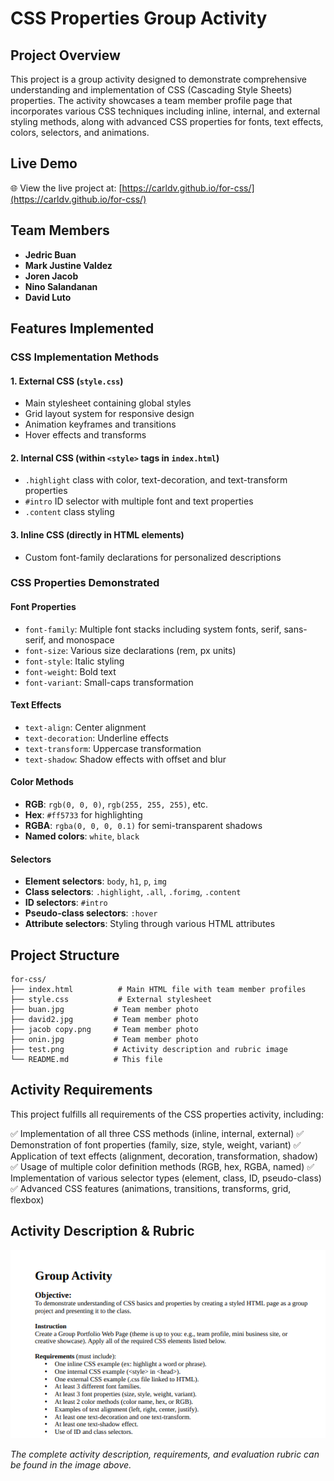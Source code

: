 # CSS Properties Group Activity

## Project Overview

This project is a group activity designed to demonstrate comprehensive understanding and implementation of CSS (Cascading Style Sheets) properties. The activity showcases a team member profile page that incorporates various CSS techniques including inline, internal, and external styling methods, along with advanced CSS properties for fonts, text effects, colors, selectors, and animations.

## Live Demo

🌐 View the live project at: [https://carldv.github.io/for-css/](https://carldv.github.io/for-css/)

## Team Members

- **Jedric Buan**
- **Mark Justine Valdez**
- **Joren Jacob**
- **Nino Salandanan**
- **David Luto**

## Features Implemented

### CSS Implementation Methods

#### 1. External CSS (`style.css`)
- Main stylesheet containing global styles
- Grid layout system for responsive design
- Animation keyframes and transitions
- Hover effects and transforms

#### 2. Internal CSS (within `<style>` tags in `index.html`)
- `.highlight` class with color, text-decoration, and text-transform properties
- `#intro` ID selector with multiple font and text properties
- `.content` class styling

#### 3. Inline CSS (directly in HTML elements)
- Custom font-family declarations for personalized descriptions

### CSS Properties Demonstrated

#### Font Properties
- `font-family`: Multiple font stacks including system fonts, serif, sans-serif, and monospace
- `font-size`: Various size declarations (rem, px units)
- `font-style`: Italic styling
- `font-weight`: Bold text
- `font-variant`: Small-caps transformation

#### Text Effects
- `text-align`: Center alignment
- `text-decoration`: Underline effects
- `text-transform`: Uppercase transformation
- `text-shadow`: Shadow effects with offset and blur

#### Color Methods
- **RGB**: `rgb(0, 0, 0)`, `rgb(255, 255, 255)`, etc.
- **Hex**: `#ff5733` for highlighting
- **RGBA**: `rgba(0, 0, 0, 0.1)` for semi-transparent shadows
- **Named colors**: `white`, `black`

#### Selectors
- **Element selectors**: `body`, `h1`, `p`, `img`
- **Class selectors**: `.highlight`, `.all`, `.forimg`, `.content`
- **ID selectors**: `#intro`
- **Pseudo-class selectors**: `:hover`
- **Attribute selectors**: Styling through various HTML attributes

## Project Structure

```
for-css/
├── index.html          # Main HTML file with team member profiles
├── style.css           # External stylesheet
├── buan.jpg           # Team member photo
├── david2.jpg         # Team member photo
├── jacob copy.png     # Team member photo
├── onin.jpg           # Team member photo
├── test.png           # Activity description and rubric image
└── README.md          # This file
```

## Activity Requirements

This project fulfills all requirements of the CSS properties activity, including:

✅ Implementation of all three CSS methods (inline, internal, external)
✅ Demonstration of font properties (family, size, style, weight, variant)
✅ Application of text effects (alignment, decoration, transformation, shadow)
✅ Usage of multiple color definition methods (RGB, hex, RGBA, named)
✅ Implementation of various selector types (element, class, ID, pseudo-class)
✅ Advanced CSS features (animations, transitions, transforms, grid, flexbox)

## Activity Description & Rubric

![Activity Description and Rubric](act.png)

*The complete activity description, requirements, and evaluation rubric can be found in the image above.*

